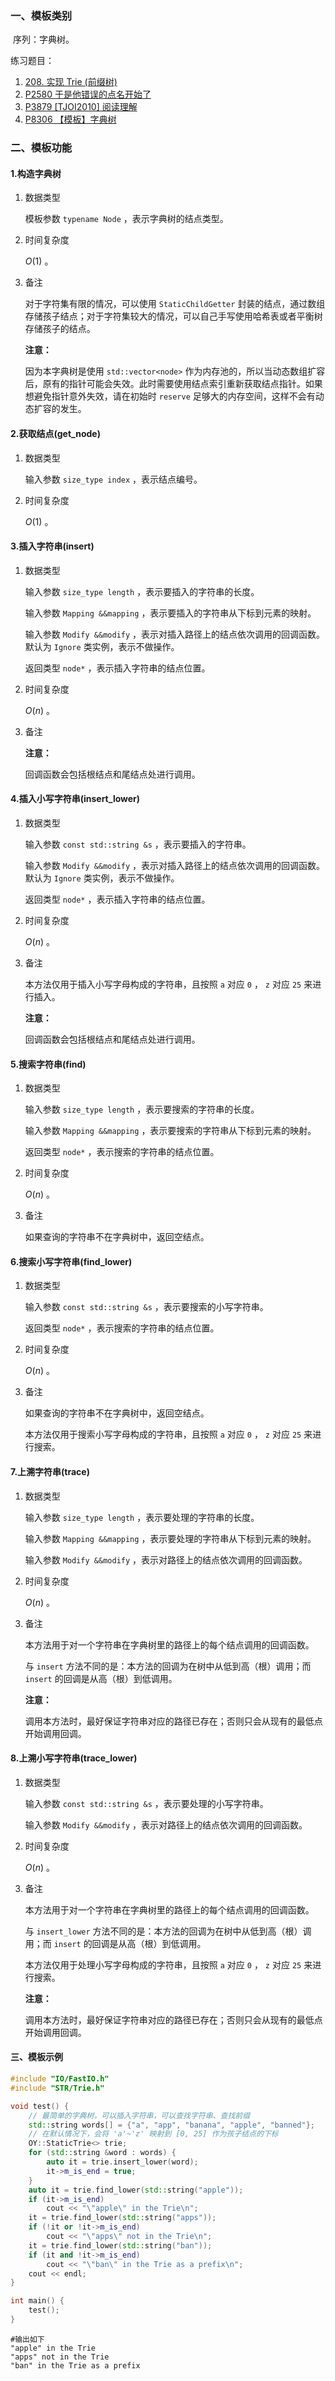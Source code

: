 ### 一、模板类别

​	序列：字典树。

  练习题目：

1. [208. 实现 Trie (前缀树)](https://leetcode.cn/problems/implement-trie-prefix-tree)
2. [P2580 于是他错误的点名开始了](https://www.luogu.com.cn/problem/P2580)
3. [P3879 [TJOI2010] 阅读理解](https://www.luogu.com.cn/problem/P3879)
4. [P8306 【模板】字典树](https://www.luogu.com.cn/problem/P8306)



### 二、模板功能


#### 1.构造字典树

1. 数据类型

   模板参数 `typename Node` ，表示字典树的结点类型。

2. 时间复杂度

   $O(1)$ 。

3. 备注

   对于字符集有限的情况，可以使用 `StaticChildGetter` 封装的结点，通过数组存储孩子结点；对于字符集较大的情况，可以自己手写使用哈希表或者平衡树存储孩子的结点。

   **注意：**

   因为本字典树是使用 `std::vector<node>` 作为内存池的，所以当动态数组扩容后，原有的指针可能会失效。此时需要使用结点索引重新获取结点指针。如果想避免指针意外失效，请在初始时 `reserve` 足够大的内存空间，这样不会有动态扩容的发生。

#### 2.获取结点(get_node)

1. 数据类型

   输入参数 `size_type index` ，表示结点编号。

2. 时间复杂度

    $O(1)$ 。

#### 3.插入字符串(insert)

1. 数据类型

   输入参数 `size_type length` ，表示要插入的字符串的长度。

   输入参数 `Mapping &&mapping` ，表示要插入的字符串从下标到元素的映射。

   输入参数 `Modify &&modify` ，表示对插入路径上的结点依次调用的回调函数。默认为 `Ignore` 类实例，表示不做操作。

   返回类型 `node*` ，表示插入字符串的结点位置。

2. 时间复杂度

   $O(n)$ 。
   
3. 备注

   **注意：**

   回调函数会包括根结点和尾结点处进行调用。

#### 4.插入小写字符串(insert_lower)

1. 数据类型

   输入参数 `const std::string &s` ，表示要插入的字符串。

   输入参数 `Modify &&modify` ，表示对插入路径上的结点依次调用的回调函数。默认为 `Ignore` 类实例，表示不做操作。

   返回类型 `node*` ，表示插入字符串的结点位置。

2. 时间复杂度

   $O(n)$ 。

3. 备注

   本方法仅用于插入小写字母构成的字符串，且按照 `a` 对应 `0` ， `z` 对应 `25` 来进行插入。

   **注意：**

   回调函数会包括根结点和尾结点处进行调用。

#### 5.搜索字符串(find)

1. 数据类型

   输入参数 `size_type length` ，表示要搜索的字符串的长度。

   输入参数 `Mapping &&mapping` ，表示要搜索的字符串从下标到元素的映射。

   返回类型 `node*` ，表示搜索的字符串的结点位置。

2. 时间复杂度

   $O(n)$ 。

3. 备注

   如果查询的字符串不在字典树中，返回空结点。

#### 6.搜索小写字符串(find_lower)

1. 数据类型

   输入参数 `const std::string &s` ，表示要搜索的小写字符串。

   返回类型 `node*` ，表示搜索的字符串的结点位置。

2. 时间复杂度

   $O(n)$ 。

3. 备注

   如果查询的字符串不在字典树中，返回空结点。

   本方法仅用于搜索小写字母构成的字符串，且按照 `a` 对应 `0` ， `z` 对应 `25` 来进行搜索。

#### 7.上溯字符串(trace)

1. 数据类型

   输入参数 `size_type length` ，表示要处理的字符串的长度。

   输入参数 `Mapping &&mapping` ，表示要处理的字符串从下标到元素的映射。

   输入参数 `Modify &&modify` ，表示对路径上的结点依次调用的回调函数。

2. 时间复杂度

   $O(n)$ 。

3. 备注

   本方法用于对一个字符串在字典树里的路径上的每个结点调用的回调函数。

   与 `insert` 方法不同的是：本方法的回调为在树中从低到高（根）调用；而 `insert` 的回调是从高（根）到低调用。

   **注意：**

   调用本方法时，最好保证字符串对应的路径已存在；否则只会从现有的最低点开始调用回调。

#### 8.上溯小写字符串(trace_lower)

1. 数据类型

   输入参数 `const std::string &s` ，表示要处理的小写字符串。

   输入参数 `Modify &&modify` ，表示对路径上的结点依次调用的回调函数。

2. 时间复杂度

   $O(n)$ 。

3. 备注

   本方法用于对一个字符串在字典树里的路径上的每个结点调用的回调函数。

   与 `insert_lower` 方法不同的是：本方法的回调为在树中从低到高（根）调用；而 `insert` 的回调是从高（根）到低调用。

   本方法仅用于处理小写字母构成的字符串，且按照 `a` 对应 `0` ， `z` 对应 `25` 来进行搜索。

   **注意：**

   调用本方法时，最好保证字符串对应的路径已存在；否则只会从现有的最低点开始调用回调。

#### 三、模板示例

```c++
#include "IO/FastIO.h"
#include "STR/Trie.h"

void test() {
    // 最简单的字典树，可以插入字符串，可以查找字符串、查找前缀
    std::string words[] = {"a", "app", "banana", "apple", "banned"};
    // 在默认情况下，会将 'a'~'z' 映射到 [0, 25] 作为孩子结点的下标
    OY::StaticTrie<> trie;
    for (std::string &word : words) {
        auto it = trie.insert_lower(word);
        it->m_is_end = true;
    }
    auto it = trie.find_lower(std::string("apple"));
    if (it->m_is_end)
        cout << "\"apple\" in the Trie\n";
    it = trie.find_lower(std::string("apps"));
    if (!it or !it->m_is_end)
        cout << "\"apps\" not in the Trie\n";
    it = trie.find_lower(std::string("ban"));
    if (it and !it->m_is_end)
        cout << "\"ban\" in the Trie as a prefix\n";
    cout << endl;
}

int main() {
    test();
}
```

```
#输出如下
"apple" in the Trie
"apps" not in the Trie
"ban" in the Trie as a prefix


```

